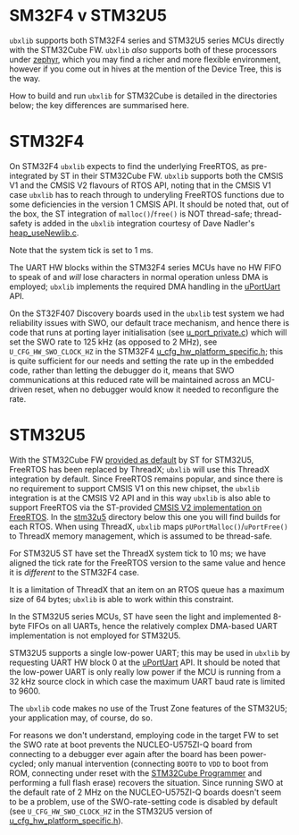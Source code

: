 # SM32F4 v STM32U5
`ubxlib` supports both STM32F4 series and STM32U5 series MCUs directly with the STM32Cube FW.  `ubxlib` _also_ supports both of these processors under [zephyr](/port/platform/zephyr), which you may find a richer and more flexible environment, however if you come out in hives at the mention of the Device Tree, this is the way.

How to build and run `ubxlib` for STM32Cube is detailed in the directories below; the key differences are summarised here.

# STM32F4
On STM32F4 `ubxlib` expects to find the underlying FreeRTOS, as pre-integrated by ST in their STM32Cube FW.  `ubxlib` supports both the CMSIS V1 and the CMSIS V2 flavours of RTOS API, noting that in the CMSIS V1 case `ubxlib` has to reach through to underyling FreeRTOS functions due to some deficiencies in the version 1 CMSIS API.  It should be noted that, out of the box, the ST integration of `malloc()`/`free()` is NOT thread-safe; thread-safety is added in the `ubxlib` integration courtesy of Dave Nadler's [heap_useNewlib.c](../src/heap_useNewlib.c).

Note that the system tick is set to 1 ms.

The UART HW blocks within the STM32F4 series MCUs have no HW FIFO to speak of and _will_ lose characters in normal operation unless DMA is employed; `ubxlib` implements the required DMA handling in the [uPortUart](/port/api/u_port_uart.h) API.

On the ST32F407 Discovery boards used in the `ubxlib` test system we had reliability issues with SWO, our default trace mechanism, and hence there is code that runs at porting layer initialisation (see [u_port_private.c](../src/u_port_private.c)) which will set the SWO rate to 125 kHz (as opposed to 2 MHz), see `U_CFG_HW_SWO_CLOCK_HZ` in the STM32F4 [u_cfg_hw_platform_specific.h](stm32f4/cfg/u_cfg_hw_platform_specific.h); this is quite sufficient for our needs and setting the rate up in the embedded code, rather than letting the debugger do it, means that SWO communications at this reduced rate will be maintained across an MCU-driven reset, when no debugger would know it needed to reconfigure the rate. 

# STM32U5
With the STM32Cube FW [provided as default](https://github.com/STMicroelectronics/STM32CubeU5) by ST for STM32U5, FreeRTOS has been replaced by ThreadX; `ubxlib` will use this ThreadX integration by default.  Since FreeRTOS remains popular, and since there is no requirement to support CMSIS V1 on this new chipset, the `ubxlib` integration is at the CMSIS V2 API and in this way `ubxlib` is also able to support FreeRTOS via the ST-provided [CMSIS V2 implementation on FreeRTOS](https://github.com/STMicroelectronics/x-cube-freertos).  In the [stm32u5](stm32u5) directory below this one you will find builds for each RTOS.  When using ThreadX, `ubxlib` maps `pUPortMalloc()`/`uPortFree()` to ThreadX memory management, which is assumed to be thread-safe.

For STM32U5 ST have set the ThreadX system tick to 10 ms; we have aligned the tick rate for the FreeRTOS version to the same value and hence it is _different_ to the STM32F4 case.

It is a limitation of ThreadX that an item on an RTOS queue has a maximum size of 64 bytes; `ubxlib` is able to work within this constraint.

In the STM32U5 series MCUs, ST have seen the light and implemented 8-byte FIFOs on all UARTs, hence the relatively complex DMA-based UART implementation is not employed for STM32U5.

STM32U5 supports a single low-power UART; this may be used in `ubxlib` by requesting UART HW block 0 at the [uPortUart](/port/api/u_port_uart.h) API.  It should be noted that the low-power UART is only really low power if the MCU is running from a 32 kHz source clock in which case the maximum UART baud rate is limited to 9600.

The `ubxlib` code makes no use of the Trust Zone features of the STM32U5; your application may, of course, do so.

For reasons we don't understand, employing code in the target FW to set the SWO rate at boot prevents the NUCLEO-U575ZI-Q board from connecting to a debugger ever again after the board has been power-cycled; only manual intervention (connecting `BOOT0` to `VDD` to boot from ROM, connecting under reset with the [STM32Cube Programmer](https://www.st.com/en/development-tools/stm32cubeprog.html) and performing a full flash erase) recovers the situation.  Since running SWO at the default rate of 2 MHz on the NUCLEO-U575ZI-Q boards doesn't seem to be a problem, use of the SWO-rate-setting code is disabled by default (see `U_CFG_HW_SWO_CLOCK_HZ` in the STM32U5 version of [u_cfg_hw_platform_specific.h](stm32u5/cfg/u_cfg_hw_platform_specific.h)).